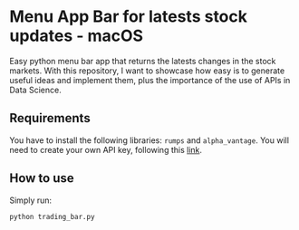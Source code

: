 # Menu App Bar for latests stock updates - macOS

Easy python menu bar app that returns the latests changes in the stock markets. With this repository, I want to showcase how easy is to generate useful ideas and implement them, plus the importance of the use of APIs in Data Science.

## Requirements

You have to install the following libraries: `rumps` and `alpha_vantage`. You will need to create your own API key, following this [link](https://www.alphavantage.co).

## How to use

Simply run:

`python trading_bar.py`